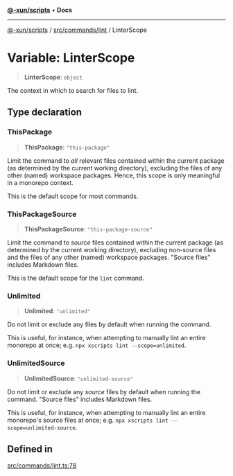 [**@-xun/scripts**](../../../../README.md) • **Docs**

***

[@-xun/scripts](../../../../README.md) / [src/commands/lint](../README.md) / LinterScope

# Variable: LinterScope

> **LinterScope**: `object`

The context in which to search for files to lint.

## Type declaration

### ThisPackage

> **ThisPackage**: `"this-package"`

Limit the command to _all_ relevant files contained within the current
package (as determined by the current working directory), excluding the
files of any other (named) workspace packages. Hence, this scope is only
meaningful in a monorepo context.

This is the default scope for most commands.

### ThisPackageSource

> **ThisPackageSource**: `"this-package-source"`

Limit the command to _source_ files contained within the current package
(as determined by the current working directory), excluding non-source
files and the files of any other (named) workspace packages. "Source files"
includes Markdown files.

This is the default scope for the `lint` command.

### Unlimited

> **Unlimited**: `"unlimited"`

Do not limit or exclude any files by default when running the command.

This is useful, for instance, when attempting to manually lint an entire
monorepo at once; e.g. `npx xscripts lint --scope=unlimited`.

### UnlimitedSource

> **UnlimitedSource**: `"unlimited-source"`

Do not limit or exclude any _source_ files by default when running the
command. "Source files" includes Markdown files.

This is useful, for instance, when attempting to manually lint an entire
monorepo's source files at once; e.g. `npx xscripts lint
--scope=unlimited-source`.

## Defined in

[src/commands/lint.ts:78](https://github.com/Xunnamius/xscripts/blob/b9218ee5f94be5da6a48d961950ed32307ad7f96/src/commands/lint.ts#L78)
